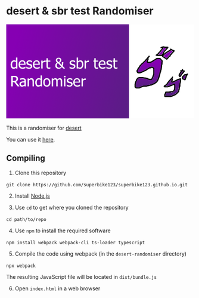 # desert & sbr test Randomiser

![Banner](https://raw.githubusercontent.com/superbike123/superbike123.github.io/main/desert-randomiser/images/banner.png)

This is a randomiser for [desert](https://www.roblox.com/games/8823151085/desert)

You can use it [here](https://superbike123.github.io/desert-randomiser/pages/index.html).

## Compiling

1. Clone this repository

`git clone https://github.com/superbike123/superbike123.github.io.git`

2. Install [Node.js](https://nodejs.org/en/)

3. Use `cd` to get where you cloned the repository

`cd path/to/repo`

4. Use `npm` to install the required software

`npm install webpack webpack-cli ts-loader typescript`

5. Compile the code using webpack (in the `desert-randomiser` directory)

`npx webpack`

The resulting JavaScript file will be located in `dist/bundle.js`

6. Open `index.html` in a web browser
